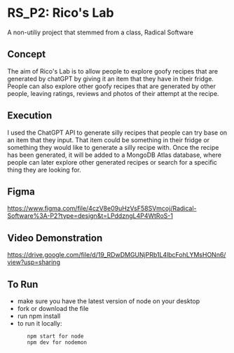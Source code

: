 # RS_P2: Rico's Lab
A non-utiliy project that stemmed from a class, Radical Software

## Concept
The aim of Rico's Lab is to allow people to explore goofy recipes that are generated by chatGPT by giving it an item that they have in their fridge. People can also explore other goofy recipes that are generated by other people, leaving ratings, reviews and photos of their attempt at the recipe.

## Execution
I used the ChatGPT API to generate silly recipes that people can try base on an item that they input. That item could be something in their fridge or something they would like to generate a silly recipe with. Once the recipe has been generated, it will be added to a MongoDB Atlas database, where people can later explore other generated recipes or search for a specific thing they are looking for.

## Figma
https://www.figma.com/file/4czV8e09uHzVsF58SVmcoj/Radical-Software%3A-P2?type=design&t=LPddzngL4P4WtRoS-1

## Video Demonstration
https://drive.google.com/file/d/19_RDwDMGUNjPRb1L4lbcFohLYMsHONn6/view?usp=sharing

## To Run
- make sure you have the latest version of node on your desktop
- fork or download the file
- run npm install
- to run it locally:
    ```
       npm start for node
       npm dev for nodemon
     ```
